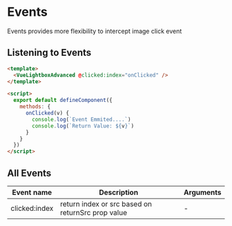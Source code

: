 # Events

Events provides more flexibility to intercept image click event

## Listening to Events

```html
<template>
  <VueLightboxAdvanced @clicked:index="onClicked" />
</template>

<script>
  export default defineComponent({
    methods: {
      onClicked(v) {
        console.log(`Event Emmited....`)
        console.log(`Return Value: ${v}`)
      }
    }
  })
</script>
```

## All Events

| Event name    | Description                                       | Arguments |
| ------------- | ------------------------------------------------- | --------- |
| clicked:index | return index or src based on returnSrc prop value | -         |
